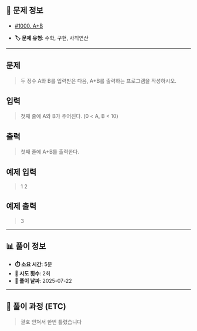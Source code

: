 ## 📍 문제 정보

- [#1000. A+B](https://www.acmicpc.net/problem/1000)
  <img src="https://static.solved.ac/tier_small/1.svg" width="16" height="16">

- **🏷️ 문제 유형**: 수학, 구현, 사칙연산

---

## 문제

> 두 정수 A와 B를 입력받은 다음, A+B를 출력하는 프로그램을 작성하시오.

## 입력

> 첫째 줄에 A와 B가 주어진다. (0 < A, B < 10)

## 출력

> 첫째 줄에 A+B를 출력한다.

## 예제 입력

> 1 2

## 예제 출력

> 3

---

## 📊 풀이 정보

- **⏱️ 소요 시간**: 5분
- **🔄 시도 횟수**: 2회
- **📅 풀이 날짜**: 2025-07-22

---

## 💭 풀이 과정 (ETC)

> 괄호 안쳐서 한번 틀렸습니다
